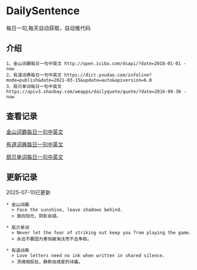 # DailySentence

每日一句,每天自动获取，自动推代码

## 介绍

```
1、金山词霸每日一句中英文 http://open.iciba.com/dsapi/?date=2018-01-01 - now
2、有道词典每日一句中英文 https://dict.youdao.com/infoline?mode=publish&date=2021-03-15&update=auto&apiversion=6.0
3、扇贝单词每日一句中英文 https://apiv3.shanbay.com/weapps/dailyquote/quote/?date=2016-09-30 - now
```

## 查看记录

[金山词霸每日一句中英文](./data/iciba/)

[有道词典每日一句中英文](./data/youdao/)

[扇贝单词每日一句中英文](./data/shanbay/)

## 更新记录
2025-07-10已更新 
```
* 金山词霸
  > Face the sunshine, leave shadows behind.
  > 面向阳光，阴影自褪。

* 扇贝单词
  > Never let the fear of striking out keep you from playing the game.
  > 永远不要因为害怕被淘汰而不去争取。

* 有道词典
  > Love letters need no ink when written in shared silence.
  > 灵魂相契处，静默自成爱的诗篇。

```

